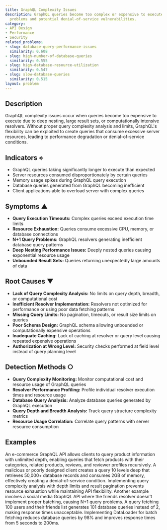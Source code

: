 ```yaml
---
title: GraphQL Complexity Issues
description: GraphQL queries become too complex or expensive to execute, causing performance
  problems and potential denial-of-service vulnerabilities.
category:
- API Design
- Performance
- Security
related_problems:
- slug: database-query-performance-issues
  similarity: 0.608
- slug: high-number-of-database-queries
  similarity: 0.555
- slug: high-database-resource-utilization
  similarity: 0.547
- slug: slow-database-queries
  similarity: 0.515
layout: problem
---
```


## Description

GraphQL complexity issues occur when queries become too expensive to execute due to deep nesting, large result sets, or computationally intensive resolvers. Without proper query complexity analysis and limits, GraphQL's flexibility can be exploited to create queries that consume excessive server resources, leading to performance degradation or denial-of-service conditions.

## Indicators ⟡

- GraphQL queries taking significantly longer to execute than expected
- Server resources consumed disproportionately by certain queries
- Memory usage spikes during GraphQL query execution
- Database queries generated from GraphQL becoming inefficient
- Client applications able to overload server with complex queries

## Symptoms ▲

- **Query Execution Timeouts:** Complex queries exceed execution time limits
- **Resource Exhaustion:** Queries consume excessive CPU, memory, or database connections
- **N+1 Query Problems:** GraphQL resolvers generating inefficient database query patterns
- **Deep Nesting Performance Issues:** Deeply nested queries causing exponential resource usage
- **Unbounded Result Sets:** Queries returning unexpectedly large amounts of data

## Root Causes ▼

- **Lack of Query Complexity Analysis:** No limits on query depth, breadth, or computational cost
- **Inefficient Resolver Implementation:** Resolvers not optimized for performance or using poor data fetching patterns
- **Missing Query Limits:** No pagination, timeouts, or result size limits on queries
- **Poor Schema Design:** GraphQL schema allowing unbounded or computationally expensive operations
- **Inadequate Caching:** Lack of caching at resolver or query level causing repeated expensive operations
- **Authorization at Wrong Level:** Security checks performed at field level instead of query planning level

## Detection Methods ○

- **Query Complexity Monitoring:** Monitor computational cost and resource usage of GraphQL queries
- **Resolver Performance Profiling:** Profile individual resolver execution times and resource usage
- **Database Query Analysis:** Analyze database queries generated by GraphQL execution
- **Query Depth and Breadth Analysis:** Track query structure complexity metrics
- **Resource Usage Correlation:** Correlate query patterns with server resource consumption

## Examples

An e-commerce GraphQL API allows clients to query product information with unlimited depth, enabling queries that fetch products with their categories, related products, reviews, and reviewer profiles recursively. A malicious or poorly designed client creates a query 10 levels deep that retrieves 50,000+ database records and consumes 2GB of memory, effectively creating a denial-of-service condition. Implementing query complexity analysis with depth limits and result pagination prevents resource exhaustion while maintaining API flexibility. Another example involves a social media GraphQL API where the friends resolver doesn't implement proper batching, causing N+1 query problems. A query fetching 100 users and their friends list generates 101 database queries instead of 2, making response times unacceptable. Implementing DataLoader for batch fetching reduces database queries by 98% and improves response times from 5 seconds to 200ms.